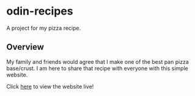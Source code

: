 # odin-recipes
A project for my pizza recipe.

## Overview 
My family and friends would agree that I make one of the best pan pizza base/crust. I am here to share that recipe with everyone with this simple website.

Click [here](https://localhostwizard.github.io/odin-recipes/) to view the website live!